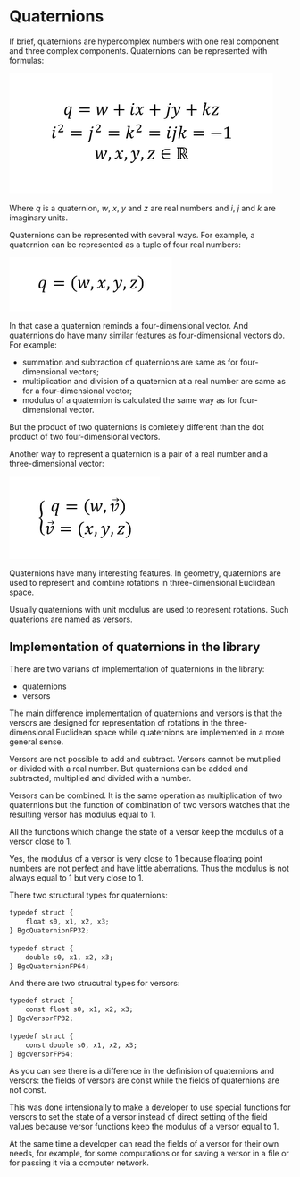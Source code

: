 # Quaternions

If brief, quaternions are hypercomplex numbers with one real component and three
complex components. Quaternions can be represented with formulas:

![Definition of quaternions](./media/quaternion_definition.png)

Where *q* is a quaternion, *w*, *x*, *y* and *z* are real numbers and *i*, *j*
and *k* are imaginary units.

Quaternions can be represented with several ways. For example, a quaternion can
be represented as a tuple of four real numbers:

![Quaternion as a tuple](./media/quaternion_vector4_form.png)

In that case a quaternion reminds a four-dimensional vector. And quaternions do
have many similar features as four-dimensional vectors do. For example:

* summation and subtraction of quaternions are same as for four-dimensional
vectors;
* multiplication and division of a quaternion at a real number are same
as for a four-dimensional vector;
* modulus of a quaternion is calculated the same way as for four-dimensional
vector.

But the product of two quaternions is comletely different than the dot product
of two four-dimensional vectors.

Another way to represent a quaternion is a pair of a real number and
a three-dimensional vector:

![Quaternion as a pair of a number and a vector](./media/quaternion_mixed_form.png)

Quaternions have many interesting features. In geometry, quaternions are used
to represent and combine rotations in three-dimensional Euclidean space.

Usually quaternions with unit modulus are used to represent rotations. Such
quaterions are named as [versors](./versor-eng.md).

## Implementation of quaternions in the library

There are two varians of implementation of quaternions in the library:
* quaternions
* versors

The main difference implementation of quaternions and versors is that
the versors are designed for representation of rotations in
the three-dimensional Euclidean space while quaternions are implemented in
a more general sense.

Versors are not possible to add and subtract. Versors cannot be mutiplied
or divided with a real number. But quaternions can be added and subtracted,
multiplied and divided with a number.

Versors can be combined. It is the same operation as multiplication of
two quaternions but the function of combination of two versors watches that
the resulting versor has modulus equal to 1.

All the functions which change the state of a versor keep the modulus of
a versor close to 1.

Yes, the modulus of a versor is very close to 1 because floating point numbers
are not perfect and have little aberrations. Thus the modulus is not always
equal to 1 but very close to 1.

There two structural types for quaternions:

    typedef struct {
        float s0, x1, x2, x3;
    } BgcQuaternionFP32;

    typedef struct {
        double s0, x1, x2, x3;
    } BgcQuaternionFP64;


And there are two strucutral types for versors:

    typedef struct {
        const float s0, x1, x2, x3;
    } BgcVersorFP32;

    typedef struct {
        const double s0, x1, x2, x3;
    } BgcVersorFP64;

As you can see there is a difference in the definision of quaternions and
versors: the fields of versors are const while the fields of quaternions
are not const.

This was done intensionally to make a developer to use special functions for
versors to set the state of a versor instead of direct setting of
the field values because versor functions keep the modulus of a versor equal
to 1.

At the same time a developer can read the fields of a versor for their own
needs, for example, for some computations or for saving a versor in a file
or for passing it via a computer network.

